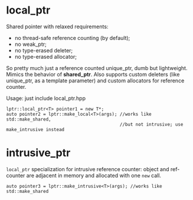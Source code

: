 # local_ptr
Shared pointer with relaxed requirements:
- no thread-safe reference counting (by default);
- no weak_ptr;
- no type-erased deleter;
- no type-erased allocator;

So pretty much just a reference counted unique_ptr, dumb but lightweight.  
Mimics the behavior of **shared_ptr**.
Also supports custom deleters (like unique_ptr, as a template parameter) and custom allocators for reference counter.

Usage: just include local_ptr.hpp

    lptr::local_ptr<T> pointer1 = new T*;  
    auto pointer2 = lptr::make_local<T>(args); //works like std::make_shared,
                                               //but not intrusive; use make_intrusive instead

# intrusive_ptr
`local_ptr` specialization for intrusive reference counter: object and ref-counter are adjacent in memory and allocated with one `new` call.

    auto pointer3 = lptr::make_intrusive<T>(args); //works like std::make_shared
